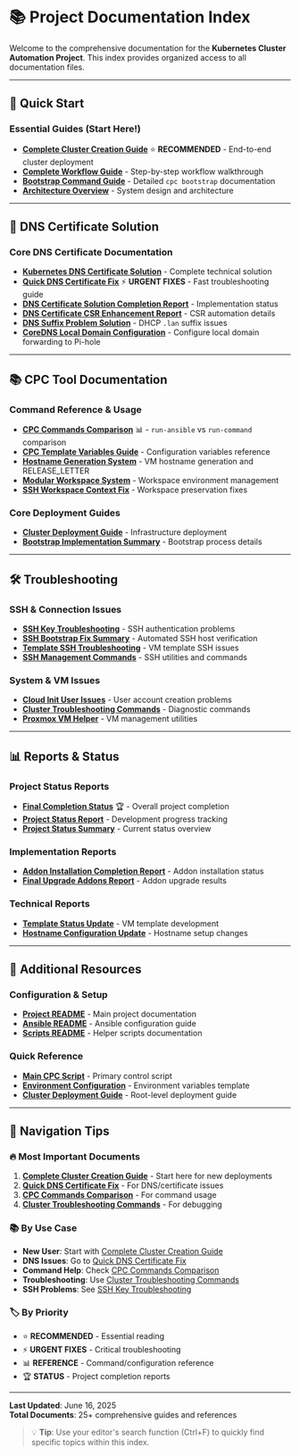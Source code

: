 # 📚 Project Documentation Index

Welcome to the comprehensive documentation for the **Kubernetes Cluster Automation Project**. This index provides organized access to all documentation files.

---

## 🚀 Quick Start

### Essential Guides (Start Here!)
- **[Complete Cluster Creation Guide](complete_cluster_creation_guide.md)** ⭐ **RECOMMENDED** - End-to-end cluster deployment
- **[Complete Workflow Guide](complete_workflow_guide.md)** - Step-by-step workflow walkthrough
- **[Bootstrap Command Guide](bootstrap_command_guide.md)** - Detailed `cpc bootstrap` documentation
- **[Architecture Overview](architecture.md)** - System design and architecture

---

## 🔧 DNS Certificate Solution

### Core DNS Certificate Documentation
- **[Kubernetes DNS Certificate Solution](kubernetes_dns_certificate_solution.md)** - Complete technical solution
- **[Quick DNS Certificate Fix](quick_dns_certificate_fix.md)** ⚡ **URGENT FIXES** - Fast troubleshooting guide
- **[DNS Certificate Solution Completion Report](dns_certificate_solution_completion_report.md)** - Implementation status
- **[DNS Certificate CSR Enhancement Report](dns_certificate_csr_enhancement_report.md)** - CSR automation details
- **[DNS Suffix Problem Solution](dns_lan_suffix_problem_solution.md)** - DHCP `.lan` suffix issues
- **[CoreDNS Local Domain Configuration](coredns_local_domain_configuration.md)** - Configure local domain forwarding to Pi-hole

---

## 📚 CPC Tool Documentation

### Command Reference & Usage
- **[CPC Commands Comparison](cpc_commands_comparison.md)** 📊 - `run-ansible` vs `run-command` comparison
- **[CPC Template Variables Guide](cpc_template_variables_guide.md)** - Configuration variables reference
- **[Hostname Generation System](hostname_generation_system.md)** - VM hostname generation and RELEASE_LETTER
- **[Modular Workspace System](modular_workspace_system.md)** - Workspace environment management
- **[SSH Workspace Context Fix](ssh_workspace_context_fix.md)** - Workspace preservation fixes

### Core Deployment Guides
- **[Cluster Deployment Guide](cluster_deployment_guide.md)** - Infrastructure deployment
- **[Bootstrap Implementation Summary](bootstrap_implementation_summary.md)** - Bootstrap process details

---

## 🛠️ Troubleshooting

### SSH & Connection Issues
- **[SSH Key Troubleshooting](ssh_key_troubleshooting.md)** - SSH authentication problems
- **[SSH Bootstrap Fix Summary](ssh_bootstrap_fix_summary.md)** - Automated SSH host verification
- **[Template SSH Troubleshooting](template_ssh_troubleshooting.md)** - VM template SSH issues
- **[SSH Management Commands](ssh_management_commands.md)** - SSH utilities and commands

### System & VM Issues  
- **[Cloud Init User Issues](cloud_init_user_issues.md)** - User account creation problems
- **[Cluster Troubleshooting Commands](cluster_troubleshooting_commands.md)** - Diagnostic commands
- **[Proxmox VM Helper](proxmox_vm_helper.md)** - VM management utilities

---

## 📊 Reports & Status

### Project Status Reports
- **[Final Completion Status](final_completion_status.md)** 🏆 - Overall project completion
- **[Project Status Report](project_status_report.md)** - Development progress tracking
- **[Project Status Summary](project_status_summary.md)** - Current status overview

### Implementation Reports
- **[Addon Installation Completion Report](addon_installation_completion_report.md)** - Addon installation status
- **[Final Upgrade Addons Report](final_upgrade_addons_report.md)** - Addon upgrade results

### Technical Reports
- **[Template Status Update](template_status_update.md)** - VM template development
- **[Hostname Configuration Update](hostname_configuration_update.md)** - Hostname setup changes

---

## 📖 Additional Resources

### Configuration & Setup
- **[Project README](README.md)** - Main project documentation
- **[Ansible README](../ansible/README.md)** - Ansible configuration guide
- **[Scripts README](../scripts/README.md)** - Helper scripts documentation

### Quick Reference
- **[Main CPC Script](../cpc)** - Primary control script
- **[Environment Configuration](../cpc.env.example)** - Environment variables template
- **[Cluster Deployment Guide](../CLUSTER_DEPLOYMENT_GUIDE.md)** - Root-level deployment guide

---

## 🎯 Navigation Tips

### 🔥 **Most Important Documents**
1. **[Complete Cluster Creation Guide](complete_cluster_creation_guide.md)** - Start here for new deployments
2. **[Quick DNS Certificate Fix](quick_dns_certificate_fix.md)** - For DNS/certificate issues  
3. **[CPC Commands Comparison](cpc_commands_comparison.md)** - For command usage
4. **[Cluster Troubleshooting Commands](cluster_troubleshooting_commands.md)** - For debugging

### 📚 **By Use Case**
- **New User**: Start with [Complete Cluster Creation Guide](complete_cluster_creation_guide.md)
- **DNS Issues**: Go to [Quick DNS Certificate Fix](quick_dns_certificate_fix.md)
- **Command Help**: Check [CPC Commands Comparison](cpc_commands_comparison.md)
- **Troubleshooting**: Use [Cluster Troubleshooting Commands](cluster_troubleshooting_commands.md)
- **SSH Problems**: See [SSH Key Troubleshooting](ssh_key_troubleshooting.md)

### 🏷️ **By Priority**
- ⭐ **RECOMMENDED** - Essential reading
- ⚡ **URGENT FIXES** - Critical troubleshooting  
- 📊 **REFERENCE** - Command/configuration reference
- 🏆 **STATUS** - Project completion reports

---

**Last Updated**: June 16, 2025  
**Total Documents**: 25+ comprehensive guides and references

> 💡 **Tip**: Use your editor's search function (Ctrl+F) to quickly find specific topics within this index.
